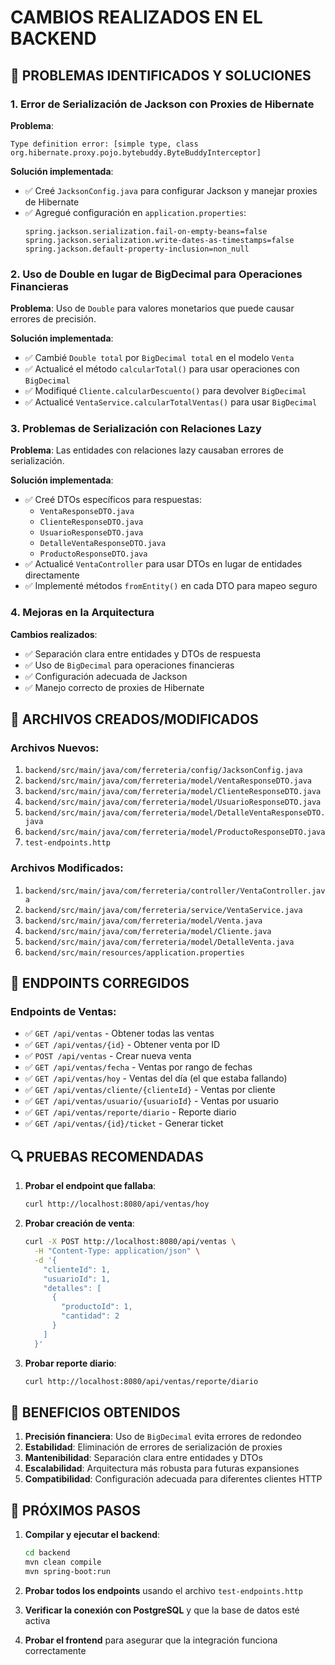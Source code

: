 # CAMBIOS REALIZADOS EN EL BACKEND

## 🔧 PROBLEMAS IDENTIFICADOS Y SOLUCIONES

### 1. **Error de Serialización de Jackson con Proxies de Hibernate**

**Problema**: 
```
Type definition error: [simple type, class org.hibernate.proxy.pojo.bytebuddy.ByteBuddyInterceptor]
```

**Solución implementada**:
- ✅ Creé `JacksonConfig.java` para configurar Jackson y manejar proxies de Hibernate
- ✅ Agregué configuración en `application.properties`:
  ```properties
  spring.jackson.serialization.fail-on-empty-beans=false
  spring.jackson.serialization.write-dates-as-timestamps=false
  spring.jackson.default-property-inclusion=non_null
  ```

### 2. **Uso de Double en lugar de BigDecimal para Operaciones Financieras**

**Problema**: Uso de `Double` para valores monetarios que puede causar errores de precisión.

**Solución implementada**:
- ✅ Cambié `Double total` por `BigDecimal total` en el modelo `Venta`
- ✅ Actualicé el método `calcularTotal()` para usar operaciones con `BigDecimal`
- ✅ Modifiqué `Cliente.calcularDescuento()` para devolver `BigDecimal`
- ✅ Actualicé `VentaService.calcularTotalVentas()` para usar `BigDecimal`

### 3. **Problemas de Serialización con Relaciones Lazy**

**Problema**: Las entidades con relaciones lazy causaban errores de serialización.

**Solución implementada**:
- ✅ Creé DTOs específicos para respuestas:
  - `VentaResponseDTO.java`
  - `ClienteResponseDTO.java`
  - `UsuarioResponseDTO.java`
  - `DetalleVentaResponseDTO.java`
  - `ProductoResponseDTO.java`
- ✅ Actualicé `VentaController` para usar DTOs en lugar de entidades directamente
- ✅ Implementé métodos `fromEntity()` en cada DTO para mapeo seguro

### 4. **Mejoras en la Arquitectura**

**Cambios realizados**:
- ✅ Separación clara entre entidades y DTOs de respuesta
- ✅ Uso de `BigDecimal` para operaciones financieras
- ✅ Configuración adecuada de Jackson
- ✅ Manejo correcto de proxies de Hibernate

## 📁 ARCHIVOS CREADOS/MODIFICADOS

### Archivos Nuevos:
1. `backend/src/main/java/com/ferreteria/config/JacksonConfig.java`
2. `backend/src/main/java/com/ferreteria/model/VentaResponseDTO.java`
3. `backend/src/main/java/com/ferreteria/model/ClienteResponseDTO.java`
4. `backend/src/main/java/com/ferreteria/model/UsuarioResponseDTO.java`
5. `backend/src/main/java/com/ferreteria/model/DetalleVentaResponseDTO.java`
6. `backend/src/main/java/com/ferreteria/model/ProductoResponseDTO.java`
7. `test-endpoints.http`

### Archivos Modificados:
1. `backend/src/main/java/com/ferreteria/controller/VentaController.java`
2. `backend/src/main/java/com/ferreteria/service/VentaService.java`
3. `backend/src/main/java/com/ferreteria/model/Venta.java`
4. `backend/src/main/java/com/ferreteria/model/Cliente.java`
5. `backend/src/main/java/com/ferreteria/model/DetalleVenta.java`
6. `backend/src/main/resources/application.properties`

## 🧪 ENDPOINTS CORREGIDOS

### Endpoints de Ventas:
- ✅ `GET /api/ventas` - Obtener todas las ventas
- ✅ `GET /api/ventas/{id}` - Obtener venta por ID
- ✅ `POST /api/ventas` - Crear nueva venta
- ✅ `GET /api/ventas/fecha` - Ventas por rango de fechas
- ✅ `GET /api/ventas/hoy` - Ventas del día (el que estaba fallando)
- ✅ `GET /api/ventas/cliente/{clienteId}` - Ventas por cliente
- ✅ `GET /api/ventas/usuario/{usuarioId}` - Ventas por usuario
- ✅ `GET /api/ventas/reporte/diario` - Reporte diario
- ✅ `GET /api/ventas/{id}/ticket` - Generar ticket

## 🔍 PRUEBAS RECOMENDADAS

1. **Probar el endpoint que fallaba**:
   ```bash
   curl http://localhost:8080/api/ventas/hoy
   ```

2. **Probar creación de venta**:
   ```bash
   curl -X POST http://localhost:8080/api/ventas \
     -H "Content-Type: application/json" \
     -d '{
       "clienteId": 1,
       "usuarioId": 1,
       "detalles": [
         {
           "productoId": 1,
           "cantidad": 2
         }
       ]
     }'
   ```

3. **Probar reporte diario**:
   ```bash
   curl http://localhost:8080/api/ventas/reporte/diario
   ```

## 🎯 BENEFICIOS OBTENIDOS

1. **Precisión financiera**: Uso de `BigDecimal` evita errores de redondeo
2. **Estabilidad**: Eliminación de errores de serialización de proxies
3. **Mantenibilidad**: Separación clara entre entidades y DTOs
4. **Escalabilidad**: Arquitectura más robusta para futuras expansiones
5. **Compatibilidad**: Configuración adecuada para diferentes clientes HTTP

## 🚀 PRÓXIMOS PASOS

1. **Compilar y ejecutar el backend**:
   ```bash
   cd backend
   mvn clean compile
   mvn spring-boot:run
   ```

2. **Probar todos los endpoints** usando el archivo `test-endpoints.http`

3. **Verificar la conexión con PostgreSQL** y que la base de datos esté activa

4. **Probar el frontend** para asegurar que la integración funciona correctamente 